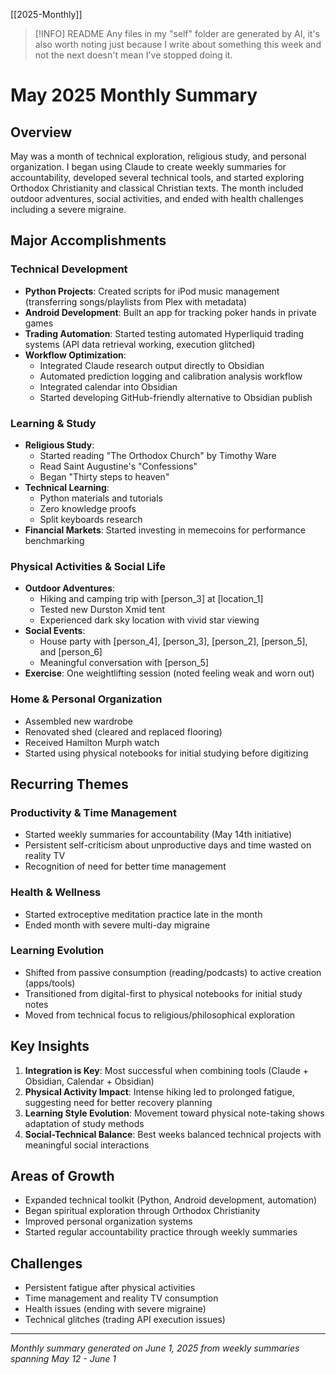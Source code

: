 [[2025-Monthly]]
> [!INFO] README
> Any files in my "self" folder are generated by AI, it's also worth noting just because I write about something this week and not the next doesn't mean I've stopped doing it.

# May 2025 Monthly Summary

## Overview
May was a month of technical exploration, religious study, and personal organization. I began using Claude to create weekly summaries for accountability, developed several technical tools, and started exploring Orthodox Christianity and classical Christian texts. The month included outdoor adventures, social activities, and ended with health challenges including a severe migraine.

## Major Accomplishments

### Technical Development
- **Python Projects**: Created scripts for iPod music management (transferring songs/playlists from Plex with metadata)
- **Android Development**: Built an app for tracking poker hands in private games
- **Trading Automation**: Started testing automated Hyperliquid trading systems (API data retrieval working, execution glitched)
- **Workflow Optimization**: 
  - Integrated Claude research output directly to Obsidian
  - Automated prediction logging and calibration analysis workflow
  - Integrated calendar into Obsidian
  - Started developing GitHub-friendly alternative to Obsidian publish

### Learning & Study
- **Religious Study**: 
  - Started reading "The Orthodox Church" by Timothy Ware
  - Read Saint Augustine's "Confessions"
  - Began "Thirty steps to heaven"
- **Technical Learning**: 
  - Python materials and tutorials
  - Zero knowledge proofs
  - Split keyboards research
- **Financial Markets**: Started investing in memecoins for performance benchmarking

### Physical Activities & Social Life
- **Outdoor Adventures**: 
  - Hiking and camping trip with [person_3] at [location_1]
  - Tested new Durston Xmid tent
  - Experienced dark sky location with vivid star viewing
- **Social Events**: 
  - House party with [person_4], [person_3], [person_2], [person_5], and [person_6]
  - Meaningful conversation with [person_5]
- **Exercise**: One weightlifting session (noted feeling weak and worn out)

### Home & Personal Organization
- Assembled new wardrobe
- Renovated shed (cleared and replaced flooring)
- Received Hamilton Murph watch
- Started using physical notebooks for initial studying before digitizing

## Recurring Themes

### Productivity & Time Management
- Started weekly summaries for accountability (May 14th initiative)
- Persistent self-criticism about unproductive days and time wasted on reality TV
- Recognition of need for better time management

### Health & Wellness
- Started extroceptive meditation practice late in the month
- Ended month with severe multi-day migraine

### Learning Evolution
- Shifted from passive consumption (reading/podcasts) to active creation (apps/tools)
- Transitioned from digital-first to physical notebooks for initial study notes
- Moved from technical focus to religious/philosophical exploration

## Key Insights
1. **Integration is Key**: Most successful when combining tools (Claude + Obsidian, Calendar + Obsidian)
2. **Physical Activity Impact**: Intense hiking led to prolonged fatigue, suggesting need for better recovery planning
3. **Learning Style Evolution**: Movement toward physical note-taking shows adaptation of study methods
4. **Social-Technical Balance**: Best weeks balanced technical projects with meaningful social interactions

## Areas of Growth
- Expanded technical toolkit (Python, Android development, automation)
- Began spiritual exploration through Orthodox Christianity
- Improved personal organization systems
- Started regular accountability practice through weekly summaries

## Challenges
- Persistent fatigue after physical activities
- Time management and reality TV consumption
- Health issues (ending with severe migraine)
- Technical glitches (trading API execution issues)

---
*Monthly summary generated on June 1, 2025 from weekly summaries spanning May 12 - June 1*